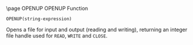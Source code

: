 \page OPENUP OPENUP Function
```BASIC
OPENUP(string-expression)
```
Opens a file for input and output (reading and writing), returning an integer file handle used for `READ`, `WRITE` and `CLOSE`.

